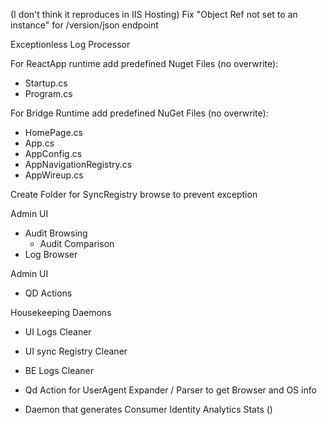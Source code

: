 (I don't think it reproduces in IIS Hosting) Fix "Object Ref not set to an instance" for /version/json endpoint

Exceptionless Log Processor

For ReactApp runtime add predefined Nuget Files (no overwrite):
 - Startup.cs
 - Program.cs

For Bridge Runtime add predefined NuGet Files (no overwrite):
 - HomePage.cs
 - App.cs
 - AppConfig.cs
 - AppNavigationRegistry.cs
 - AppWireup.cs

 Create Folder for SyncRegistry browse to prevent exception

Admin UI
 - Audit Browsing
   - Audit Comparison
 - Log Browser 
 

Admin UI
 - QD Actions
 
 
Housekeeping Daemons
 - UI Logs Cleaner
 - UI sync Registry Cleaner
 - BE Logs Cleaner
 
 
 - Qd Action for UserAgent Expander / Parser to get Browser and OS info
 - Daemon that generates Consumer Identity Analytics Stats ()